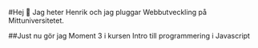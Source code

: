 #Hej 👋
Jag heter Henrik och jag pluggar Webbutveckling på Mittuniversitetet.

##Just nu gör jag Moment 3 i kursen Intro till programmering i Javascript

<!--
**henriknormansweden/henriknormansweden** is a ✨ _special_ ✨ repository because its `README.md` (this file) appears on your GitHub profile.

Here are some ideas to get you started:

- 🔭 I’m currently working on ...
- 🌱 I’m currently learning ...
- 👯 I’m looking to collaborate on ...
- 🤔 I’m looking for help with ...
- 💬 Ask me about ...
- 📫 How to reach me: ...
- 😄 Pronouns: ...
- ⚡ Fun fact: ...
-->
